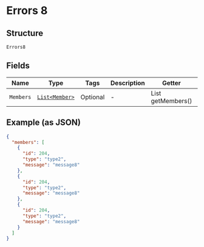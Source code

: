 
# Errors 8

## Structure

`Errors8`

## Fields

| Name | Type | Tags | Description | Getter | Setter |
|  --- | --- | --- | --- | --- | --- |
| `Members` | [`List<Member>`](../../doc/models/member.md) | Optional | - | List<Member> getMembers() | setMembers(List<Member> members) |

## Example (as JSON)

```json
{
  "members": [
    {
      "id": 204,
      "type": "type2",
      "message": "message8"
    },
    {
      "id": 204,
      "type": "type2",
      "message": "message8"
    },
    {
      "id": 204,
      "type": "type2",
      "message": "message8"
    }
  ]
}
```

